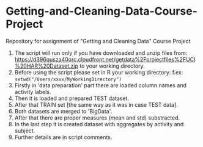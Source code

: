 # Getting-and-Cleaning-Data-Course-Project
Repository for assignment of "Getting and Cleaning Data" Course Project

1. The script will run only if you have downloaded and unzip files from:
https://d396qusza40orc.cloudfront.net/getdata%2Fprojectfiles%2FUCI%20HAR%20Dataset.zip
to your working directory.
2. Before using the script please set in R your working directory:
f.ex:
`setwd("/Users/xxxx/MyWorkingDirectory")`
3. Firstly in 'data preparation' part there are loaded column names and activity labels.
4. Then it is loaded and prepared TEST dataset.
5. After that TRAIN set [the same way as it was in case TEST data].
6. Both datasets are merged to 'BigData'.
7. After that there are proper measures (mean and std) substracted.
8. In the last step it is created dataset with aggregates by activity and subject.
9. Further details are in script comments. 
